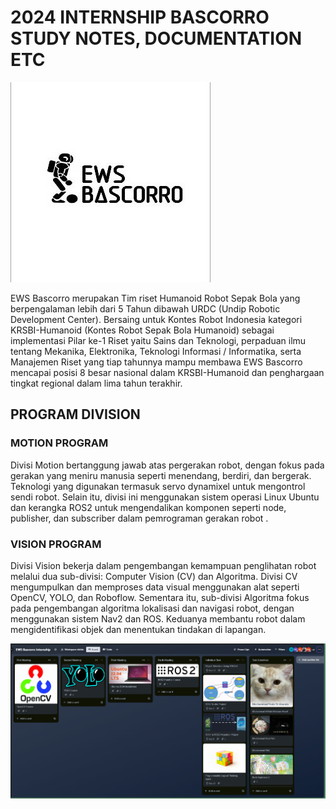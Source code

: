 # 2024 INTERNSHIP BASCORRO STUDY NOTES, DOCUMENTATION ETC

![alt text](assets/image-3.png)

EWS Bascorro merupakan Tim riset Humanoid Robot Sepak Bola yang berpengalaman lebih dari 5 Tahun dibawah URDC (Undip Robotic Development Center). Bersaing untuk Kontes Robot Indonesia kategori KRSBI-Humanoid (Kontes Robot Sepak Bola Humanoid) sebagai implementasi Pilar ke-1 Riset yaitu Sains dan Teknologi, perpaduan ilmu tentang Mekanika, Elektronika, Teknologi Informasi / Informatika, serta Manajemen Riset yang tiap tahunnya mampu membawa EWS Bascorro mencapai posisi 8 besar nasional dalam KRSBI-Humanoid dan penghargaan tingkat regional dalam lima tahun terakhir.

## PROGRAM DIVISION

### MOTION PROGRAM

Divisi Motion bertanggung jawab atas pergerakan robot, dengan fokus pada
gerakan yang meniru manusia seperti menendang, berdiri, dan bergerak.
Teknologi yang digunakan termasuk servo dynamixel untuk mengontrol sendi
robot. Selain itu, divisi ini menggunakan sistem operasi Linux Ubuntu dan
kerangka ROS2 untuk mengendalikan komponen seperti node, publisher, dan
subscriber dalam pemrograman gerakan robot .

### VISION PROGRAM

Divisi Vision bekerja dalam pengembangan kemampuan penglihatan robot
melalui dua sub-divisi: Computer Vision (CV) dan Algoritma. Divisi CV
mengumpulkan dan memproses data visual menggunakan alat seperti OpenCV,
YOLO, dan Roboflow. Sementara itu, sub-divisi Algoritma fokus pada
pengembangan algoritma lokalisasi dan navigasi robot, dengan menggunakan
sistem Nav2 dan ROS. Keduanya membantu robot dalam mengidentifikasi objek
dan menentukan tindakan di lapangan.

![alt text](image-3.png)
